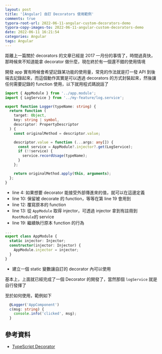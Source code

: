 ```yaml
---
layout: post
title: '[Angular] 自訂 Decorators 使用範例'
comments: true
typora-root-url: 2022-06-11-angular-custom-decorators-demo
typora-copy-images-to: 2022-06-11-angular-custom-decorators-demo
date: 2022-06-11 16:21:54
categories: Angular
tags: Angular
---
```


距離上一篇關於 decorators 的文章已經是 2017 一月份的事情了，時間過真快，那時候來不知道能拿 decorator 做什麼，現在終於有一個還不錯的使用情境

<!-- more -->

開發 app 實有時候會希望記錄某功能的使用量，常見的作法就是打一發 API 到後端去記錄起來，而這個動作其實是可以透過 decorators 的方式封裝起來，然後讓任何需要記錄的 function 使用，以下就用程式碼說話了

```typescript
import { AppModule } from '../app.module';
import { LogService } from '../my-feature/log.service';

export function Logger(typeName: string) {
  return function (
    target: Object,
    key: string | symbol,
    descriptor: PropertyDescriptor
  ) {
    const originalMethod = descriptor.value;

    descriptor.value = function (...args: any[]) {
      const service = AppModule?.injector?.get(LogService);
      if (!!service) {
        service.recordUsage(typeName);
      }
    };

    return originalMethod.apply(this, arguments);
  };
}

```

- line 4: 如果想要 decorator 能接受外部傳進來的值，就可以在這邊定義
- line 10: 保留被 decorate 的 function，等等在第 line 19 會用到
- line 12: 覆寫原本的 function
- line 13: 從 `AppModule` 取得 injector，可透過 injector 拿到有註冊到 `RootModule`的 service
- line 19: 繼續執行原本 function 的行為

```typescript
...
export class AppModule {
  static injector: Injector;
  constructor(injector: Injector) {
    AppModule.injector = injector;
  }
}
```

- 建立一個 static 變數讓自訂的 decorator 內可以使用

基本上，上面就已經完成了一個 Decorator 的開發了，當然那個 `logService` 就是自行發揮了

至於如何使用，範例如下

```typescript
  @Logger('AppComponent')
  c(msg: string) {
    console.info('clicked', msg);
  }
```



## 參考資料

- [TypeScript Decorator](https://www.typescriptlang.org/docs/handbook/decorators.html)
